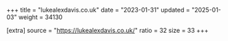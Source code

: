 +++
title = "lukealexdavis.co.uk"
date = "2023-01-31"
updated = "2025-01-03"
weight = 34130

[extra]
source = "https://lukealexdavis.co.uk/"
ratio = 32
size = 33
+++
